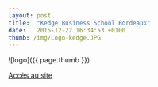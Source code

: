 ```yaml
---
layout: post
title:  "Kedge Business School Bordeaux"
date:   2015-12-22 16:34:53 +0100
thumb: /img/Logo-kedge.JPG
---
```


![logo]({{ page.thumb }})

[Accès au site](http://www.kedgebs.com/fr)